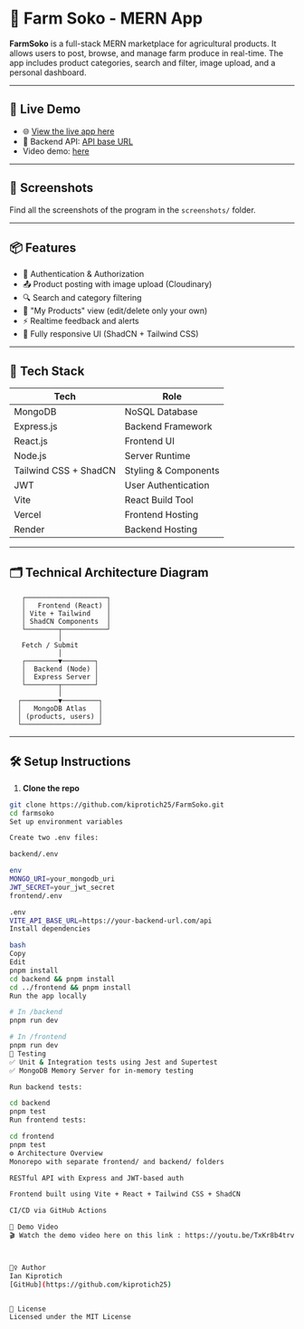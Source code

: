 # 🌽 Farm Soko - MERN App

**FarmSoko** is a full-stack MERN marketplace for agricultural products. It allows users to post, browse, and manage farm produce in real-time. The app includes product categories, search and filter, image upload, and a personal dashboard.

---

## 🚀 Live Demo

- 🌐 [View the live app here](https://farm-soko.vercel.app)  
- 🧠 Backend API: [API base URL](https://farm-soko-api.onrender.com)
-  Video demo: [here]( https://youtu.be/TxKr8b4trv0?feature=shared)
---

## 📸 Screenshots

Find all the screenshots of the program in the `screenshots/` folder.

---

## 📦 Features

- 🔐 Authentication & Authorization  
- 📤 Product posting with image upload (Cloudinary)  
- 🔍 Search and category filtering  
- 🧾 "My Products" view (edit/delete only your own)  
- ⚡ Realtime feedback and alerts  
- 📱 Fully responsive UI (ShadCN + Tailwind CSS)

---

## 🧪 Tech Stack

| Tech                   | Role                  |
|------------------------|-----------------------|
| MongoDB                | NoSQL Database        |
| Express.js             | Backend Framework     |
| React.js               | Frontend UI           |
| Node.js                | Server Runtime        |
| Tailwind CSS + ShadCN  | Styling & Components  |
| JWT                    | User Authentication   |
| Vite                   | React Build Tool      |
| Vercel                 | Frontend Hosting      |
| Render                 | Backend Hosting       |

---

## 🗂️ Technical Architecture Diagram

 

       ┌────────────────────┐
       │   Frontend (React) │
       │ Vite + Tailwind    │
       │ ShadCN Components  │
       └────────┬───────────┘
                │
       Fetch / Submit
                │
       ┌────────▼────────┐
       │  Backend (Node) │
       │  Express Server │
       └────────┬────────┘
                │
      ┌─────────▼─────────┐
      │   MongoDB Atlas   │
      │ (products, users) │
      └───────────────────┘



---

## 🛠️ Setup Instructions

1. **Clone the repo**

```bash
git clone https://github.com/kiprotich25/FarmSoko.git
cd farmsoko
Set up environment variables

Create two .env files:

backend/.env

env
MONGO_URI=your_mongodb_uri
JWT_SECRET=your_jwt_secret
frontend/.env

.env
VITE_API_BASE_URL=https://your-backend-url.com/api
Install dependencies

bash
Copy
Edit
pnpm install
cd backend && pnpm install
cd ../frontend && pnpm install
Run the app locally

# In /backend
pnpm run dev

# In /frontend
pnpm run dev
🔬 Testing
✅ Unit & Integration tests using Jest and Supertest
✅ MongoDB Memory Server for in-memory testing

Run backend tests:

cd backend
pnpm test
Run frontend tests:

cd frontend
pnpm test
⚙️ Architecture Overview
Monorepo with separate frontend/ and backend/ folders

RESTful API with Express and JWT-based auth

Frontend built using Vite + React + Tailwind CSS + ShadCN

CI/CD via GitHub Actions

🎥 Demo Video
🎬 Watch the demo video here on this link : https://youtu.be/TxKr8b4trv0?feature=shared



🙋‍♀️ Author
Ian Kiprotich
[GitHub](https://github.com/kiprotich25)


🏁 License
Licensed under the MIT License




